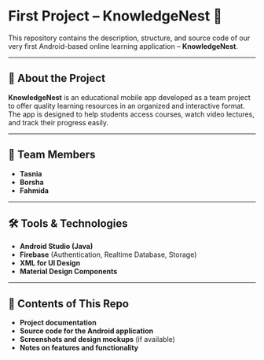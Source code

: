 # **First Project – KnowledgeNest 📱**

This repository contains the description, structure, and source code of our very first Android-based online learning application – **KnowledgeNest**.

---

## 📖 **About the Project**

**KnowledgeNest** is an educational mobile app developed as a team project to offer quality learning resources in an organized and interactive format.  
The app is designed to help students access courses, watch video lectures, and track their progress easily.

---

## 👥 **Team Members**

- **Tasnia**  
- **Borsha**  
- **Fahmida**

---

## 🛠️ **Tools & Technologies**

- **Android Studio (Java)**  
- **Firebase** (Authentication, Realtime Database, Storage)  
- **XML for UI Design**  
- **Material Design Components**

---

## 📂 **Contents of This Repo**

- **Project documentation**  
- **Source code for the Android application**  
- **Screenshots and design mockups** (if available)  
- **Notes on features and functionality**
